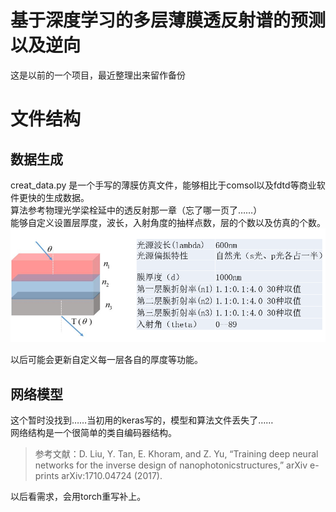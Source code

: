 # 基于深度学习的多层薄膜透反射谱的预测以及逆向
这是以前的一个项目，最近整理出来留作备份

# 文件结构

## 数据生成
creat_data.py 是一个手写的薄膜仿真文件，能够相比于comsol以及fdtd等商业软件更快的生成数据。  
算法参考物理光学梁栓延中的透反射那一章（忘了哪一页了……）  
能够自定义设置层厚度，波长，入射角度的抽样点数，层的个数以及仿真的个数。
![](undefined/mk_pic/2020-07-20-22-23-23.png)

以后可能会更新自定义每一层各自的厚度等功能。

## 网络模型
这个暂时没找到……当初用的keras写的，模型和算法文件丢失了……  
网络结构是一个很简单的类自编码器结构。
>参考文献：D. Liu, Y. Tan, E. Khoram, and Z. Yu, “Training deep neural networks for the inverse design of nanophotonicstructures,” arXiv e-prints arXiv:1710.04724 (2017).

以后看需求，会用torch重写补上。